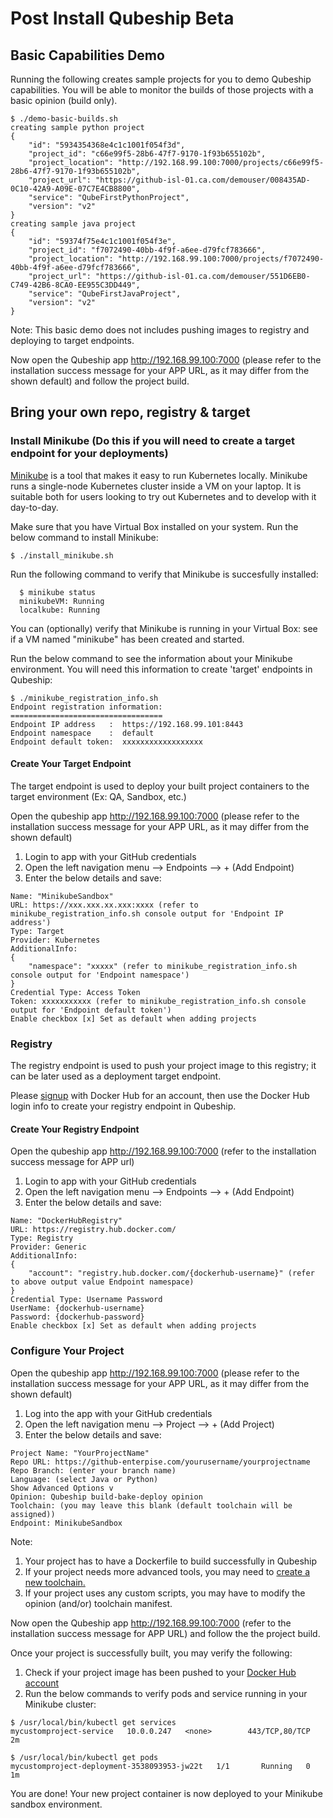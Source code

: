 # Post Install Qubeship Beta

## Basic Capabilities Demo 

Running the following creates sample projects for you to demo Qubeship capabilities. You will be able to monitor the builds of those projects with a basic opinion (build only).

```
$ ./demo-basic-builds.sh
creating sample python project
{
    "id": "5934354368e4c1c1001f054f3d",
    "project_id": "c66e99f5-28b6-47f7-9170-1f93b655102b",
    "project_location": "http://192.168.99.100:7000/projects/c66e99f5-28b6-47f7-9170-1f93b655102b",
    "project_url": "https://github-isl-01.ca.com/demouser/008435AD-0C10-42A9-A09E-07C7E4CB8800",
    "service": "QubeFirstPythonProject",
    "version": "v2"
}
creating sample java project
{
    "id": "59374f75e4c1c1001f054f3e",
    "project_id": "f7072490-40bb-4f9f-a6ee-d79fcf783666",
    "project_location": "http://192.168.99.100:7000/projects/f7072490-40bb-4f9f-a6ee-d79fcf783666",
    "project_url": "https://github-isl-01.ca.com/demouser/551D6EB0-C749-42B6-8CA0-EE955C3DD449",
    "service": "QubeFirstJavaProject",
    "version": "v2"
}
```
Note: This basic demo does not includes pushing images to registry and deploying to target endpoints.

Now open the Qubeship app http://192.168.99.100:7000 (please refer to the installation success message for your APP URL, as it may differ from the shown default) and follow the project build.

## Bring your own repo, registry & target

### Install Minikube (Do this if you will need to create a target endpoint for your deployments)

<a href="https://kubernetes.io/docs/getting-started-guides/minikube/" target="_new">Minikube</a> is a tool that makes it easy to run Kubernetes locally. Minikube runs a single-node Kubernetes cluster inside a VM on your laptop. It is suitable both for users looking to try out Kubernetes and to develop with it day-to-day.

Make sure that you have Virtual Box installed on your system. Run the below command to install Minikube:
```
$ ./install_minikube.sh
```
Run the following command to verify that Minikube is succesfully installed:

```
  $ minikube status
  minikubeVM: Running
  localkube: Running
```

You can (optionally) verify that Minikube is running in your Virtual Box: see if a VM named "minikube" has been created and started.

Run the below command to see the information about your Minikube environment. You will need this information to create 'target' endpoints in Qubeship:
```
$ ./minikube_registration_info.sh
Endpoint registration information:
==================================
Endpoint IP address   :  https://192.168.99.101:8443
Endpoint namespace    :  default
Endpoint default token:  xxxxxxxxxxxxxxxxxx
```

#### Create Your Target Endpoint

The target endpoint is used to deploy your built project containers to the target environment (Ex: QA, Sandbox, etc.)

Open the qubeship app http://192.168.99.100:7000 (please refer to the installation success message for your APP URL, as it may differ from the shown default)
1. Login to app with your GitHub credentials
2. Open the left navigation menu --> Endpoints --> + (Add Endpoint)
3. Enter the below details and save:
```
Name: "MinikubeSandbox"
URL: https://xxx.xxx.xx.xxx:xxxx (refer to minikube_registration_info.sh console output for 'Endpoint IP address')
Type: Target
Provider: Kubernetes
AdditionalInfo:
{
    "namespace": "xxxxx" (refer to minikube_registration_info.sh console output for 'Endpoint namespace')
}
Credential Type: Access Token
Token: xxxxxxxxxxx (refer to minikube_registration_info.sh console output for 'Endpoint default token')
Enable checkbox [x] Set as default when adding projects
```

### Registry
The registry endpoint is used to push your project image to this registry; it can be later used as a deployment target endpoint. 

Please <a href="https://hub.docker.com/" target="new">signup</a> with Docker Hub for an account, then use the Docker Hub login info to create your registry endpoint in Qubeship.

#### Create Your Registry Endpoint

Open the qubeship app http://192.168.99.100:7000 (refer to the installation success message for APP url)
1. Login to app with your GitHub credentials
2. Open the left navigation menu --> Endpoints --> + (Add Endpoint)
3. Enter the below details and save:
```
Name: "DockerHubRegistry"
URL: https://registry.hub.docker.com/
Type: Registry
Provider: Generic
AdditionalInfo:
{
    "account": "registry.hub.docker.com/{dockerhub-username}" (refer to above output value Endpoint namespace)
}
Credential Type: Username Password
UserName: {dockerhub-username}
Password: {dockerhub-password}
Enable checkbox [x] Set as default when adding projects
```

### Configure Your Project
Open the qubeship app http://192.168.99.100:7000 (please refer to the installation success message for your APP URL, as it may differ from the shown default)
1. Log into the app with your GitHub credentials
2. Open the left navigation menu --> Project --> + (Add Project)
3. Enter the below details and save:
```
Project Name: "YourProjectName"
Repo URL: https://github-enterpise.com/yourusername/yourprojectname
Repo Branch: (enter your branch name)
Language: (select Java or Python)
Show Advanced Options v
Opinion: Qubeship build-bake-deploy opinion
Toolchain: (you may leave this blank (default toolchain will be assigned))
Endpoint: MinikubeSandbox
```
Note: 
1. Your project has to have a Dockerfile to build successfully in Qubeship
2. If your project needs more advanced tools, you may need to <a href="https://qubeship.io/docs/toolchains-ui/">create a new toolchain.</a>
3. If your project uses any custom scripts, you may have to modify the opinion (and/or) toolchain manifest.

Now open the Qubeship app http://192.168.99.100:7000 (refer to the installation success message for APP URL) and follow the the project build.

Once your project is successfully built, you may verify the following:
1. Check if your project image has been pushed to your <a href="https://hub.docker.com/" target="new">Docker Hub account</a>
2. Run the below commands to verify pods and service running in your Minikube cluster: 
```
$ /usr/local/bin/kubectl get services
mycustomproject-service   10.0.0.247   <none>        443/TCP,80/TCP   2m
```
```
$ /usr/local/bin/kubectl get pods
mycustomproject-deployment-3538093953-jw22t   1/1       Running   0          1m
```

You are done! Your new project container is now deployed to your Minikube sandbox environment.
